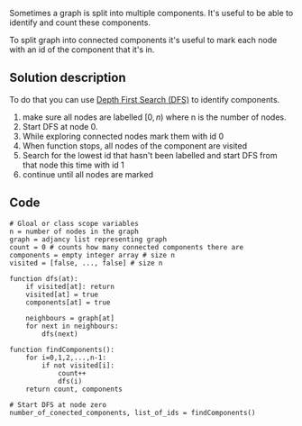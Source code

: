 Sometimes a graph is split into multiple components. It's useful to be able to identify and count these components.

To split graph into connected components it's useful to mark each node with an id of the component that it's in. 

## Solution description
To do that you can use [Depth First Search (DFS)](Depth%20First%20Search%20(DFS).md) to identify components.
1. make sure all nodes are labelled $[0,n)$ where n is the number of nodes.
2. Start DFS at node 0. 
3. While exploring connected nodes mark them with id 0
4. When function stops, all nodes of the component are visited
5. Search for the lowest id that hasn't been labelled and start DFS from that node this time with id 1
6. continue until all nodes are marked

## Code
```pseudo
# Gloal or class scope variables
n = number of nodes in the graph
graph = adjancy list representing graph
count = 0 # counts how many connected components there are
components = empty integer array # size n
visited = [false, ..., false] # size n

function dfs(at):
	if visited[at]: return
	visited[at] = true
	components[at] = true

	neighbours = graph[at]
	for next in neighbours:
		dfs(next)

function findComponents():
	for i=0,1,2,...,n-1:
		if not visited[i]:
			count++
			dfs(i)
	return count, components

# Start DFS at node zero
number_of_conected_components, list_of_ids = findComponents()
```